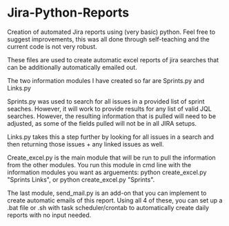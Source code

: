 # Jira-Python-Reports
Creation of automated Jira reports using (very basic) python. Feel free to suggest improvements, this was all done through self-teaching and the current code is not very robust.

These files are used to create automatic excel reports of jira searches that can be additionally automatically emailed out.

The two information modules I have created so far are Sprints.py and Links.py

Sprints.py was used to search for all issues in a provided list of sprint seaches. However, it will work to provide results for any list of valid JQL searches. However, the resulting information that is pulled will need to be adjusted, as some of the fields pulled will not be in all JIRA setups.

Links.py takes this a step further by looking for all issues in a search and then returning those issues + any linked issues as well.

Create_excel.py is the main module that will be run to pull the information from the other modules. You run this module in cmd line with the information modules you want as arguements: python create_excel.py "Sprints Links", or python create_excel.py "Sprints".

The last module, send_mail.py is an add-on that you can implement to create automatic emails of this report. Using all 4 of these, you can set up a .bat file or .sh with task scheduler/crontab to automatically create daily reports with no input needed.
